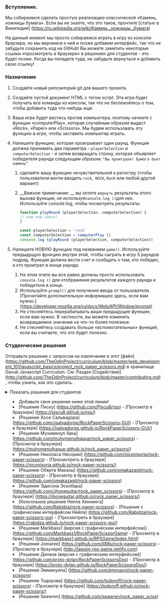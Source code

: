 ### Вступление. 
Мы собираемся сделать простую реализацию классической «Камень, ножницы бумага». Если вы не знаете, что это такое, прочтите [статью в Википедии] (https://ru.wikipedia.org/wiki/Камень,_ножницы,_бумага)

На данный момент мы просто собираемся играть в игру из консоли браузера, но мы вернемся к ней и позже добавим интерфейс, так что не забудьте сохранить код на GitHub! Вы можете заметить некоторые ссылки «просмотреть в браузере» в решениях для студентов - это будет позже. Когда вы попадете туда, не забудьте вернуться и добавить свою ссылку!

### Назначение

1. Создайте новый репозиторий git для вашего проекта.
2. Создайте пустой документ HTML с тегом script. Эта игра будет получать все команды из консоли, так что не беспокойтесь о том, чтобы добавить туда что-нибудь еще.
3. Ваша игра будет вестись против компьютера, поэтому начните с функции «computerPlay», которая случайным образом выдаст «Rock», «Paper» или «Scissors». Мы будем использовать эту функцию в игре, чтобы заставить компьютер играть.
4. Напишите функцию, которая проигрывает один раунд. Функция должна принимать два параметра - `playerSelection` и` computerSelection` - и затем возвращать строку, которая объявляет победителя раунда следующим образом: `"Вы проиграли! Бумага бьет камень"`
   1. сделайте вашу функцию нечувствительной к регистру (чтобы пользователи могли вводить `rock`,` ROCK`, `RocK` или любой другой вариант)


   2. __Важное примечание: __ вы хотите `вернуть` результаты этого вызова функции, _не используя_` console.log () `для них. Используйте console.log, чтобы посмотреть результаты:

      ~~~ Javascript
      function playRound (playerSelection, computerSelection) {
      // ваш код здесь!
      }

      const playerSelection = 'rock'
      const computerSelection = computerPlay ()
      console.log (playRound (playerSelection, computerSelection))
      ~~~

5. Напишите НОВУЮ функцию под названием `game()`. Используйте предыдущую функцию _внутри_ этой, чтобы сыграть в игру 5 раундов подряд. Функция должна вести счет и сообщать о том, кто победил, а кто проиграл в конце раунда.
   1. На этом этапе вы все равно должны просто использовать `console.log ()` для отображения результатов каждого раунда и победителя в конце.
   2. Используйте `prompt()` для получения ввода от пользователя. [Прочитайте дополнительную информацию здесь, если вам нужно.] (https://developer.mozilla.org/ru/docs/Web/API/Window/prompt)
   3. Не стесняйтесь перерабатывать ваши предыдущие функции, если вам нужно. В частности, вы можете изменить возвращаемое значение на что-то более полезное.
   4. Не стесняйтесь создавать больше «вспомогательных» функций, если вы считаете, что это будет полезно.

### Студенческие решения
Отправьте решение с запросом на извлечение в этот [файл] (https://github.com/TheOdinProject/curriculum/blob/master/web_development_101/javascript_basics/project_rock_paper_scissors.md) в хранилище Gavub Javascript Curriculum. См. Раздел [Содействие] (http://github.com/TheOdinProject/curriculum/blob/master/contributing.md), чтобы узнать, как это сделать.

<details markdown = "block">
  <summary> Показать решения для студентов </ summary>

- Добавьте свое решение ниже этой линии!
- [Решение Писку] (https://github.com/Piscu8/rps) - [Просмотр в браузере] (https://piscu8.github.io/rps/)
- [Решение Хосе Сальвадора] (https://github.com/Jsalvadorpp/RockPaperScissors-GUI) - [Просмотр в браузере] (https://jsalvadorpp.github.io/RockPaperScissors-GUI/)
- [Решение Мухименул Хака] (https://github.com/muhymenulhaque/rock_paper_scissors) - [Просмотр в браузере] (https://muhymenulhaque.github.io/rock_paper_scissors/)
- [Решение Николаса Нисории] (https://github.com/niconisoria/rock-paper-scissors) - [Просмотреть в браузере] (https://niconisoria.github.io/rock-paper-scissors/)
- [Решение Оберта Маказы] (https://github.com/omakazagit/rock-paper-scissors) - [Просмотр в браузере] (https://github.com/omakazagit/rock-paper-scissors)
- [Решение Эдисона Эскобара] (https://github.com/Jhoneguitar/rock_paper_scissors) - [Просмотр в браузере] (https://jhoneguitar.github.io/rock_paper_scissors/)
- [Консольное решение Нилла Хеннинга] (https://github.com/Rabidza/rock-paper-scissors) - [Решение с графическим интерфейсом Нейла] (https://github.com/Rabidza/rock-paper-scissors-gui) - [Просмотреть в браузере] (https://rabidza.github.io/rock-paper-scissors-gui/)
- [Решение Markbass1 (версия с графическим интерфейсом)] (https://github.com/Markbass1/RockPaperScissorGame) - [Просмотр в браузере] (https://markbass1.github.io/RPSGame/Index.html)
- [Решение Jomaree] (https://github.com/jl88s/rock-paper-scissors) - [Просмотр в браузере] (http://lawsin-rps-game.netlify.com)
- [Решение Дилана (версия с графическим интерфейсом)] (https://github.com/proto-dylan/RockPaperScissorsDos) - [Просмотр в браузере] (https://proto-dylan.github.io/RockPaperScissorsDos/)
- [Решение Эммануила] (https://github.com/emmaoni/rock-paper-scissors)
- [Решение Тодорова] (https://github.com/todoroff/rock-paper-scissors) - [Просмотр в браузере] (https://todoroff.github.io/rock-paper-scissors/)
- [Решение Seawren] (https://github.com/seawren/rock_paper_sciss)